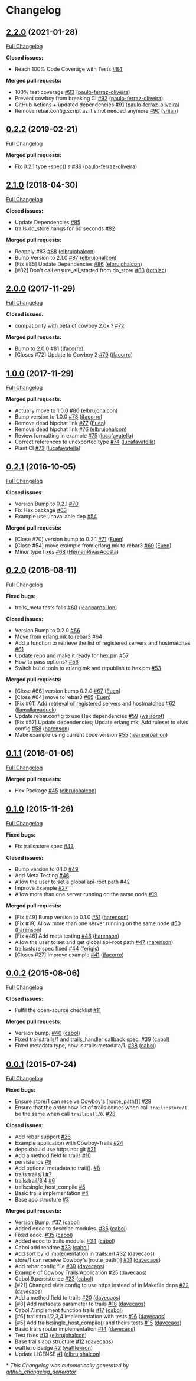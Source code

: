 # Changelog

## [2.2.0](https://github.com/inaka/cowboy-trails/tree/2.2.0) (2021-01-28)

[Full Changelog](https://github.com/inaka/cowboy-trails/compare/0.2.2...2.2.0)

**Closed issues:**

- Reach 100% Code Coverage with Tests [\#84](https://github.com/inaka/cowboy-trails/issues/84)

**Merged pull requests:**

- 100% test coverage [\#93](https://github.com/inaka/cowboy-trails/pull/93) ([paulo-ferraz-oliveira](https://github.com/paulo-ferraz-oliveira))
- Prevent cowboy from breaking CI [\#92](https://github.com/inaka/cowboy-trails/pull/92) ([paulo-ferraz-oliveira](https://github.com/paulo-ferraz-oliveira))
- GitHub Actions + updated dependencies [\#91](https://github.com/inaka/cowboy-trails/pull/91) ([paulo-ferraz-oliveira](https://github.com/paulo-ferraz-oliveira))
- Remove rebar.config.script as it's not needed anymore [\#90](https://github.com/inaka/cowboy-trails/pull/90) ([srijan](https://github.com/srijan))

## [0.2.2](https://github.com/inaka/cowboy-trails/tree/0.2.2) (2019-02-21)

[Full Changelog](https://github.com/inaka/cowboy-trails/compare/2.1.0...0.2.2)

**Merged pull requests:**

- Fix 0.2.1 type -spec\(\).s [\#89](https://github.com/inaka/cowboy-trails/pull/89) ([paulo-ferraz-oliveira](https://github.com/paulo-ferraz-oliveira))

## [2.1.0](https://github.com/inaka/cowboy-trails/tree/2.1.0) (2018-04-30)

[Full Changelog](https://github.com/inaka/cowboy-trails/compare/2.0.0...2.1.0)

**Closed issues:**

- Update Dependencies [\#85](https://github.com/inaka/cowboy-trails/issues/85)
- trails:do\_store hangs for 60 seconds [\#82](https://github.com/inaka/cowboy-trails/issues/82)

**Merged pull requests:**

- Reapply \#83 [\#88](https://github.com/inaka/cowboy-trails/pull/88) ([elbrujohalcon](https://github.com/elbrujohalcon))
- Bump Version to 2.1.0 [\#87](https://github.com/inaka/cowboy-trails/pull/87) ([elbrujohalcon](https://github.com/elbrujohalcon))
- \[Fix \#85\] Update Dependencies [\#86](https://github.com/inaka/cowboy-trails/pull/86) ([elbrujohalcon](https://github.com/elbrujohalcon))
- \[\#82\] Don't call ensure\_all\_started from do\_store [\#83](https://github.com/inaka/cowboy-trails/pull/83) ([tothlac](https://github.com/tothlac))

## [2.0.0](https://github.com/inaka/cowboy-trails/tree/2.0.0) (2017-11-29)

[Full Changelog](https://github.com/inaka/cowboy-trails/compare/1.0.0...2.0.0)

**Closed issues:**

- compatibility with beta of cowboy 2.0x ? [\#72](https://github.com/inaka/cowboy-trails/issues/72)

**Merged pull requests:**

- Bump to 2.0.0 [\#81](https://github.com/inaka/cowboy-trails/pull/81) ([jfacorro](https://github.com/jfacorro))
- \[Closes \#72\] Update to Cowboy 2 [\#79](https://github.com/inaka/cowboy-trails/pull/79) ([jfacorro](https://github.com/jfacorro))

## [1.0.0](https://github.com/inaka/cowboy-trails/tree/1.0.0) (2017-11-29)

[Full Changelog](https://github.com/inaka/cowboy-trails/compare/0.2.1...1.0.0)

**Merged pull requests:**

- Actually move to 1.0.0 [\#80](https://github.com/inaka/cowboy-trails/pull/80) ([elbrujohalcon](https://github.com/elbrujohalcon))
- Bump version to 1.0.0 [\#78](https://github.com/inaka/cowboy-trails/pull/78) ([jfacorro](https://github.com/jfacorro))
- Remove dead hipchat link [\#77](https://github.com/inaka/cowboy-trails/pull/77) ([Euen](https://github.com/Euen))
- Remove dead hipchat link [\#76](https://github.com/inaka/cowboy-trails/pull/76) ([elbrujohalcon](https://github.com/elbrujohalcon))
- Review formatting in example [\#75](https://github.com/inaka/cowboy-trails/pull/75) ([lucafavatella](https://github.com/lucafavatella))
- Correct references to unexported type [\#74](https://github.com/inaka/cowboy-trails/pull/74) ([lucafavatella](https://github.com/lucafavatella))
- Plant CI [\#73](https://github.com/inaka/cowboy-trails/pull/73) ([lucafavatella](https://github.com/lucafavatella))

## [0.2.1](https://github.com/inaka/cowboy-trails/tree/0.2.1) (2016-10-05)

[Full Changelog](https://github.com/inaka/cowboy-trails/compare/0.2.0...0.2.1)

**Closed issues:**

- Version Bump to 0.2.1 [\#70](https://github.com/inaka/cowboy-trails/issues/70)
- Fix Hex package [\#63](https://github.com/inaka/cowboy-trails/issues/63)
- Example use unavailable dep [\#54](https://github.com/inaka/cowboy-trails/issues/54)

**Merged pull requests:**

- \[Close \#70\] version bump to 0.2.1 [\#71](https://github.com/inaka/cowboy-trails/pull/71) ([Euen](https://github.com/Euen))
- \[Close \#54\] move example from erlang.mk to rebar3 [\#69](https://github.com/inaka/cowboy-trails/pull/69) ([Euen](https://github.com/Euen))
- Minor type fixes [\#68](https://github.com/inaka/cowboy-trails/pull/68) ([HernanRivasAcosta](https://github.com/HernanRivasAcosta))

## [0.2.0](https://github.com/inaka/cowboy-trails/tree/0.2.0) (2016-08-11)

[Full Changelog](https://github.com/inaka/cowboy-trails/compare/0.1.1...0.2.0)

**Fixed bugs:**

- trails\_meta tests fails [\#60](https://github.com/inaka/cowboy-trails/pull/60) ([jeanparpaillon](https://github.com/jeanparpaillon))

**Closed issues:**

- Version Bump to 0.2.0 [\#66](https://github.com/inaka/cowboy-trails/issues/66)
- Move from erlang.mk to rebar3 [\#64](https://github.com/inaka/cowboy-trails/issues/64)
- Add a function to retrieve the list of registered servers and hostmatches [\#61](https://github.com/inaka/cowboy-trails/issues/61)
- Update repo and make it ready for hex.pm [\#57](https://github.com/inaka/cowboy-trails/issues/57)
- How to pass options? [\#56](https://github.com/inaka/cowboy-trails/issues/56)
- Switch build tools to erlang.mk and republish to hex.pm [\#53](https://github.com/inaka/cowboy-trails/issues/53)

**Merged pull requests:**

- \[Close \#66\] version bump 0.2.0 [\#67](https://github.com/inaka/cowboy-trails/pull/67) ([Euen](https://github.com/Euen))
- \[Close \#64\] move to rebar3 [\#65](https://github.com/inaka/cowboy-trails/pull/65) ([Euen](https://github.com/Euen))
- \[Fix \#61\] Add retrieval of registered servers and hostmatches [\#62](https://github.com/inaka/cowboy-trails/pull/62) ([llamallamaduck](https://github.com/llamallamaduck))
- Update rebar.config to use Hex dependencies [\#59](https://github.com/inaka/cowboy-trails/pull/59) ([waisbrot](https://github.com/waisbrot))
- \[Fix \#57\] Update dependencies; Update erlang.mk; Add ruleset to elvis config [\#58](https://github.com/inaka/cowboy-trails/pull/58) ([harenson](https://github.com/harenson))
- Make example using current code version [\#55](https://github.com/inaka/cowboy-trails/pull/55) ([jeanparpaillon](https://github.com/jeanparpaillon))

## [0.1.1](https://github.com/inaka/cowboy-trails/tree/0.1.1) (2016-01-06)

[Full Changelog](https://github.com/inaka/cowboy-trails/compare/0.1.0...0.1.1)

**Merged pull requests:**

- Hex Package [\#45](https://github.com/inaka/cowboy-trails/pull/45) ([elbrujohalcon](https://github.com/elbrujohalcon))

## [0.1.0](https://github.com/inaka/cowboy-trails/tree/0.1.0) (2015-11-26)

[Full Changelog](https://github.com/inaka/cowboy-trails/compare/0.0.2...0.1.0)

**Fixed bugs:**

- Fix trails:store spec [\#43](https://github.com/inaka/cowboy-trails/issues/43)

**Closed issues:**

- Bump version to 0.1.0 [\#49](https://github.com/inaka/cowboy-trails/issues/49)
- Add Meta Testing [\#46](https://github.com/inaka/cowboy-trails/issues/46)
- Allow the user to set a global api-root path [\#42](https://github.com/inaka/cowboy-trails/issues/42)
- Improve Example [\#27](https://github.com/inaka/cowboy-trails/issues/27)
- Allow more than one server running on the same node [\#19](https://github.com/inaka/cowboy-trails/issues/19)

**Merged pull requests:**

- \[Fix \#49\] Bump version to 0.1.0 [\#51](https://github.com/inaka/cowboy-trails/pull/51) ([harenson](https://github.com/harenson))
- \[Fix \#19\] Allow more than one server running on the same node [\#50](https://github.com/inaka/cowboy-trails/pull/50) ([harenson](https://github.com/harenson))
- \[Fix \#46\] Add meta testing [\#48](https://github.com/inaka/cowboy-trails/pull/48) ([harenson](https://github.com/harenson))
- Allow the user to set and get global api-root path [\#47](https://github.com/inaka/cowboy-trails/pull/47) ([harenson](https://github.com/harenson))
- trails:store spec fixed [\#44](https://github.com/inaka/cowboy-trails/pull/44) ([ferigis](https://github.com/ferigis))
- \[Closes \#27\] Improve example [\#41](https://github.com/inaka/cowboy-trails/pull/41) ([jfacorro](https://github.com/jfacorro))

## [0.0.2](https://github.com/inaka/cowboy-trails/tree/0.0.2) (2015-08-06)

[Full Changelog](https://github.com/inaka/cowboy-trails/compare/0.0.1...0.0.2)

**Closed issues:**

- Fulfil the open-source checklist [\#11](https://github.com/inaka/cowboy-trails/issues/11)

**Merged pull requests:**

- Version bump. [\#40](https://github.com/inaka/cowboy-trails/pull/40) ([cabol](https://github.com/cabol))
- Fixed trails:trails/1 and trails\_handler callback spec. [\#39](https://github.com/inaka/cowboy-trails/pull/39) ([cabol](https://github.com/cabol))
- Fixed metadata type, now is trails:metadata/1. [\#38](https://github.com/inaka/cowboy-trails/pull/38) ([cabol](https://github.com/cabol))

## [0.0.1](https://github.com/inaka/cowboy-trails/tree/0.0.1) (2015-07-24)

[Full Changelog](https://github.com/inaka/cowboy-trails/compare/45e660ea86d556e94116449c6794477b56b38122...0.0.1)

**Fixed bugs:**

- Ensure store/1 can receive Cowboy's  \[route\_path\(\)\] [\#29](https://github.com/inaka/cowboy-trails/issues/29)
- Ensure that the order how list of trails comes when call `trails:store/1` be the same when call `trails:all/0`. [\#28](https://github.com/inaka/cowboy-trails/issues/28)

**Closed issues:**

- Add rebar support [\#26](https://github.com/inaka/cowboy-trails/issues/26)
- Example application with Cowboy-Trails [\#24](https://github.com/inaka/cowboy-trails/issues/24)
- deps should use https not git [\#21](https://github.com/inaka/cowboy-trails/issues/21)
- Add a method field to trails [\#10](https://github.com/inaka/cowboy-trails/issues/10)
- persistence [\#9](https://github.com/inaka/cowboy-trails/issues/9)
- Add optional metadata to trail\(\). [\#8](https://github.com/inaka/cowboy-trails/issues/8)
- trails:trails/1 [\#7](https://github.com/inaka/cowboy-trails/issues/7)
- trails:trail/3,4 [\#6](https://github.com/inaka/cowboy-trails/issues/6)
- trails:single\_host\_compile [\#5](https://github.com/inaka/cowboy-trails/issues/5)
- Basic trails implementation [\#4](https://github.com/inaka/cowboy-trails/issues/4)
- Base app structure [\#3](https://github.com/inaka/cowboy-trails/issues/3)

**Merged pull requests:**

- Version Bump. [\#37](https://github.com/inaka/cowboy-trails/pull/37) ([cabol](https://github.com/cabol))
- Added edoc to describe modules. [\#36](https://github.com/inaka/cowboy-trails/pull/36) ([cabol](https://github.com/cabol))
- Fixed edoc. [\#35](https://github.com/inaka/cowboy-trails/pull/35) ([cabol](https://github.com/cabol))
- Added edoc to trails module. [\#34](https://github.com/inaka/cowboy-trails/pull/34) ([cabol](https://github.com/cabol))
- Cabol.add readme [\#33](https://github.com/inaka/cowboy-trails/pull/33) ([cabol](https://github.com/cabol))
- Add sort by id implementation in trails.erl [\#32](https://github.com/inaka/cowboy-trails/pull/32) ([davecaos](https://github.com/davecaos))
-  store/1 can receive Cowboy's \[route\_path\(\)\]  [\#31](https://github.com/inaka/cowboy-trails/pull/31) ([davecaos](https://github.com/davecaos))
- Add rebar.config file [\#30](https://github.com/inaka/cowboy-trails/pull/30) ([davecaos](https://github.com/davecaos))
- Example of Cowboy Trails Application [\#25](https://github.com/inaka/cowboy-trails/pull/25) ([davecaos](https://github.com/davecaos))
- Cabol.9.persistence [\#23](https://github.com/inaka/cowboy-trails/pull/23) ([cabol](https://github.com/cabol))
- \[\#21\] Changed elvis.config to use https instead of  in Makefile deps [\#22](https://github.com/inaka/cowboy-trails/pull/22) ([davecaos](https://github.com/davecaos))
- Add a method field to trails [\#20](https://github.com/inaka/cowboy-trails/pull/20) ([davecaos](https://github.com/davecaos))
- \[\#8\] Add metadata parameter to trails [\#18](https://github.com/inaka/cowboy-trails/pull/18) ([davecaos](https://github.com/davecaos))
- Cabol.7.implement function trails [\#17](https://github.com/inaka/cowboy-trails/pull/17) ([cabol](https://github.com/cabol))
- \[\#6\] trails:trail/2,3,4 implementation with tests [\#16](https://github.com/inaka/cowboy-trails/pull/16) ([davecaos](https://github.com/davecaos))
- \[\#5\] Add trails:single\_host\_compile\(\) and theirs tests [\#15](https://github.com/inaka/cowboy-trails/pull/15) ([davecaos](https://github.com/davecaos))
- Basic trails router implementation [\#14](https://github.com/inaka/cowboy-trails/pull/14) ([davecaos](https://github.com/davecaos))
- Test fixes [\#13](https://github.com/inaka/cowboy-trails/pull/13) ([elbrujohalcon](https://github.com/elbrujohalcon))
- Base trails app structure [\#12](https://github.com/inaka/cowboy-trails/pull/12) ([davecaos](https://github.com/davecaos))
- waffle.io Badge [\#2](https://github.com/inaka/cowboy-trails/pull/2) ([waffle-iron](https://github.com/waffle-iron))
- Update LICENSE [\#1](https://github.com/inaka/cowboy-trails/pull/1) ([elbrujohalcon](https://github.com/elbrujohalcon))



\* *This Changelog was automatically generated by [github_changelog_generator](https://github.com/github-changelog-generator/github-changelog-generator)*
